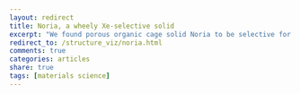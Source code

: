 ```yaml
---
layout: redirect
title: Noria, a wheely Xe-selective solid
excerpt: "We found porous organic cage solid Noria to be selective for xenon over krypton."
redirect_to: /structure_viz/noria.html
comments: true
categories: articles
share: true
tags: [materials science]
---
```

